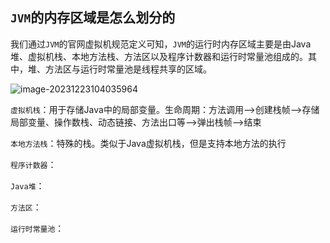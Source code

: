 ## `JVM`的内存区域是怎么划分的

我们通过`JVM`的官网虚拟机规范定义可知，`JVM`的运行时内存区域主要是由Java堆、虚拟机栈、本地方法栈、方法区以及程序计数器和运行时常量池组成的。其中，堆、方法区与运行时常量池是线程共享的区域。

![image-20231223104035964](https://cs-wlei224.obs.cn-south-1.myhuaweicloud.com/blog-imgs/202312231040827.png)

`虚拟机栈`：用于存储Java中的局部变量。生命周期：方法调用-->创建栈帧-->存储局部变量、操作数栈、动态链接、方法出口等-->弹出栈帧-->结束

`本地方法栈`：特殊的栈。类似于Java虚拟机栈，但是支持本地方法的执行

`程序计数器`：

`Java堆`：

`方法区`：

`运行时常量池`：